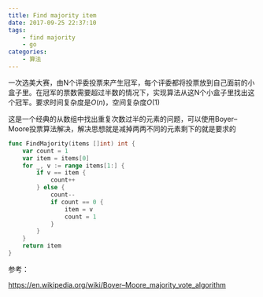 ```yaml
---
title: Find majority item
date: 2017-09-25 22:37:10
tags:
    - find majority
    - go
categories:
    - 算法    	
---
```


一次选美大赛，由N个评委投票来产生冠军，每个评委都将投票放到自己面前的小盒子里。在冠军的票数需要超过半数的情况下，实现算法从这N个小盒子里找出这个冠军。要求时间复杂度是$O(n)$，空间复杂度$O(1)$

这是一个经典的从数组中找出重复次数过半的元素的问题，可以使用Boyer–Moore投票算法解决，解决思想就是减掉两两不同的元素剩下的就是要求的

<!-- more -->

```go
func FindMajority(items []int) int {
	var count = 1
	var item = items[0]
  	for _, v := range items[1:] {
		if v == item {
			count++
		} else {
			count--
			if count == 0 {
				item = v
				count = 1
			}
		}
	}
	return item
}
```

参考：

https://en.wikipedia.org/wiki/Boyer–Moore_majority_vote_algorithm






